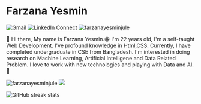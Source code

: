 # Farzana Yesmin

[![Gmail](https://img.shields.io/badge/%20-Send%20Mail-black?color=14171A&labelColor=ef5350&logo=gmail&logoColor=ffffff)](mailto:yesminfarzana.cse@gmail.com?subject=From%20GitHub&cc=farzana-15-2549@diu.edu.bd&body=Hi,%20there.%20Found%20you%20from%20GitHub.)
[![LinkedIn Connect](https://img.shields.io/badge/%20-Connect-black?color=14171A&labelColor=212121&logo=linkedin&logoColor=ffffff)](https://www.linkedin.com/in/farzanayesminjule/) <img src="https://komarev.com/ghpvc/?username=farzanayesminjule" alt="farzanayesminjule" />

:wave: Hi there, My name is Farzana Yesmin.😀 I'm 22 years old, I'm a self-taught Web Development.
I've profound knowledge in Html,CSS. 
Currently, I have completed undergraduate in CSE from Bangladesh. 
I'm interested in doing research on Machine Learning, Artificial Intelligene and Data Related Problem. 
I love to work with new technologies and playing with Data and AI.🤖

<p align="left">
<img src="https://github-readme-stats.vercel.app/api?username=farzanayesminjule&theme=Cyberpunk&show_icons=true" alt="farzanayesminjule" />
<a href="https://github.com/farzanayesminjule"> <img src="https://github-readme-stats.anuraghazra1.vercel.app/api/top-langs/?username=farzanayesminjule&layout=compact&theme=Cyberpunk" />
</a>
</p>

![GitHub streak stats](https://github-readme-streak-stats.herokuapp.com/?user=mdmosfikurrahman&theme=dark)  
